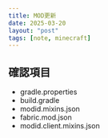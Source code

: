 ```yaml
---
title: MOD更新
date: 2025-03-20
layout: "post"
tags: [note, minecraft]
---
```


## 確認項目

- gradle.properties
- build.gradle
- modid.mixins.json
- fabric.mod.json
- modid.client.mixins.json
